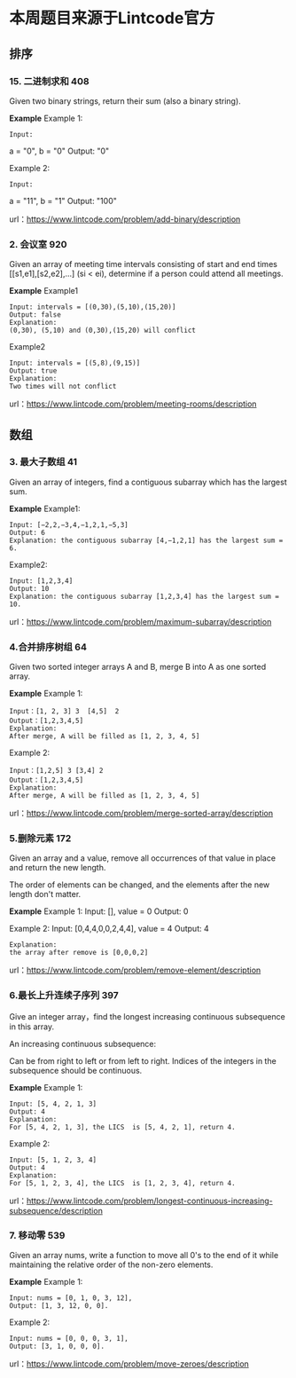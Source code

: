 # 本周题目来源于Lintcode官方
## 排序
### 15. 二进制求和  408
Given two binary strings, return their sum (also a binary string).

**Example**
Example 1:

	Input:
  a = "0", b = "0"
  Output:
  "0"

Example 2:

	Input:
  a = "11", b = "1"
  Output:
  "100"

url：https://www.lintcode.com/problem/add-binary/description

### 2. 会议室 920 
Given an array of meeting time intervals consisting of start and end times [[s1,e1],[s2,e2],...] (si < ei), determine if a person could attend all meetings.

**Example**
Example1

	Input: intervals = [(0,30),(5,10),(15,20)]
	Output: false
	Explanation: 
	(0,30), (5,10) and (0,30),(15,20) will conflict

Example2

	Input: intervals = [(5,8),(9,15)]
	Output: true
	Explanation: 
	Two times will not conflict 

url：https://www.lintcode.com/problem/meeting-rooms/description

## 数组
### 3. 最大子数组 41
Given an array of integers, find a contiguous subarray which has the largest sum.

**Example**
Example1:

	Input: [−2,2,−3,4,−1,2,1,−5,3]
	Output: 6
	Explanation: the contiguous subarray [4,−1,2,1] has the largest sum = 6.

Example2:

	Input: [1,2,3,4]
	Output: 10
	Explanation: the contiguous subarray [1,2,3,4] has the largest sum = 10.

url：https://www.lintcode.com/problem/maximum-subarray/description

### 4.合并排序树组 64
Given two sorted integer arrays A and B, merge B into A as one sorted array.

**Example**
Example 1:

	Input：[1, 2, 3] 3  [4,5]  2
	Output：[1,2,3,4,5]
	Explanation:
	After merge, A will be filled as [1, 2, 3, 4, 5]

Example 2:

	Input：[1,2,5] 3 [3,4] 2
	Output：[1,2,3,4,5]
	Explanation:
	After merge, A will be filled as [1, 2, 3, 4, 5]

url：https://www.lintcode.com/problem/merge-sorted-array/description

### 5.删除元素 172
Given an array and a value, remove all occurrences of that value in place and return the new length.

The order of elements can be changed, and the elements after the new length don't matter.

**Example**
Example 1:
	Input: [], value = 0
	Output: 0

Example 2:
	Input:  [0,4,4,0,0,2,4,4], value = 4
	Output: 4
	
	Explanation: 
	the array after remove is [0,0,0,2]
  
 url：https://www.lintcode.com/problem/remove-element/description
 
 ### 6.最长上升连续子序列 397
 Give an integer array，find the longest increasing continuous subsequence in this array.

An increasing continuous subsequence:

Can be from right to left or from left to right.
Indices of the integers in the subsequence should be continuous.

**Example**
Example 1:

	Input: [5, 4, 2, 1, 3]
	Output: 4
	Explanation:
	For [5, 4, 2, 1, 3], the LICS  is [5, 4, 2, 1], return 4.

Example 2:

	Input: [5, 1, 2, 3, 4]
	Output: 4
	Explanation:
	For [5, 1, 2, 3, 4], the LICS  is [1, 2, 3, 4], return 4.

url：https://www.lintcode.com/problem/longest-continuous-increasing-subsequence/description

### 7. 移动零 539
Given an array nums, write a function to move all 0's to the end of it while maintaining the relative order of the non-zero elements.

**Example**
Example 1:

	Input: nums = [0, 1, 0, 3, 12],
	Output: [1, 3, 12, 0, 0].

Example 2:

	Input: nums = [0, 0, 0, 3, 1],
	Output: [3, 1, 0, 0, 0].

url：https://www.lintcode.com/problem/move-zeroes/description
